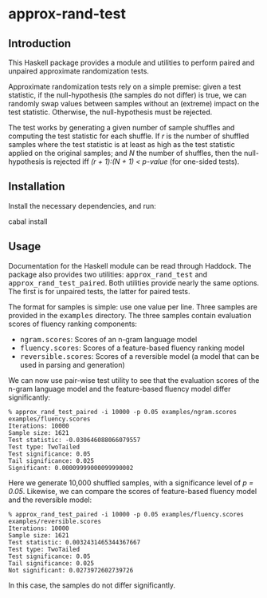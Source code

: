 # approx-rand-test

## Introduction

This Haskell package provides a module and utilities to perform paired
and unpaired approximate randomization tests.

Approximate randomization tests rely on a simple premise: given a test
statistic, if the null-hypothesis (the samples do not differ) is true,
we can randomly swap values between samples without an (extreme) impact
on the test statistic. Otherwise, the null-hypothesis must be rejected.

The test works by generating a given number of sample shuffles and computing
the test statistic for each shuffle. If *r* is the number of shuffled
samples where the test statistic is at least as high as the test statistic
applied on the original samples; and *N* the number of shuffles, then
the null-hypothesis is rejected iff *(r + 1):(N + 1) < p-value* (for
one-sided tests).

## Installation

Install the necessary dependencies, and run:

  cabal install

## Usage

Documentation for the Haskell module can be read through Haddock. The
package also provides two utilities: <tt>approx_rand_test</tt> and
<tt>approx_rand_test_paired</tt>. Both utilities provide nearly the same
options. The first is for unpaired tests, the latter for paired tests.

The format for samples is simple: use one value per line. Three samples
are provided in the <tt>examples</tt> directory. The three samples
contain evaluation scores of fluency ranking components:

  * <tt>ngram.scores</tt>: Scores of an n-gram language model
  * <tt>fluency.scores</tt>: Scores of a feature-based fluency ranking model
  * <tt>reversible.scores</tt>: Scores of a reversible model (a model
    that can be used in parsing and generation)

We can now use pair-wise test utility to see that the evaluation scores
of the n-gram language model and the feature-based fluency model differ
significantly:

    % approx_rand_test_paired -i 10000 -p 0.05 examples/ngram.scores examples/fluency.scores
    Iterations: 10000
    Sample size: 1621
    Test statistic: -0.030646088066079557
    Test type: TwoTailed
    Test significance: 0.05
    Tail significance: 0.025
    Significant: 0.00009999000099990002

Here we generate 10,000 shuffled samples, with a significance level of
*p = 0.05*. Likewise, we can compare the scores of feature-based fluency
model and the reversible model:

    % approx_rand_test_paired -i 10000 -p 0.05 examples/fluency.scores examples/reversible.scores 
    Iterations: 10000
    Sample size: 1621
    Test statistic: 0.0032431465344367667
    Test type: TwoTailed
    Test significance: 0.05
    Tail significance: 0.025
    Not significant: 0.0273972602739726

In this case, the samples do not differ significantly.